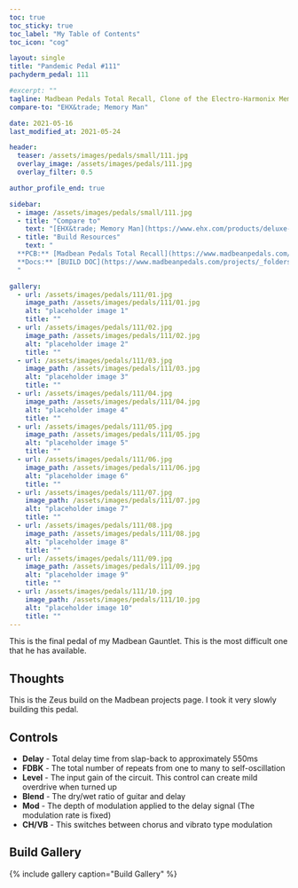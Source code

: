 ```yaml
---
toc: true
toc_sticky: true
toc_label: "My Table of Contents"
toc_icon: "cog"

layout: single
title: "Pandemic Pedal #111"
pachyderm_pedal: 111

#excerpt: ""
tagline: Madbean Pedals Total Recall, Clone of the Electro-Harmonix Memory Man<br>"It always seems impossible until it's done" - Nelson Mandela
compare-to: "EHX&trade; Memory Man"

date: 2021-05-16
last_modified_at: 2021-05-24

header:
  teaser: /assets/images/pedals/small/111.jpg
  overlay_image: /assets/images/pedals/111.jpg
  overlay_filter: 0.5

author_profile_end: true

sidebar:
  - image: /assets/images/pedals/small/111.jpg
  - title: "Compare to"
    text: "[EHX&trade; Memory Man](https://www.ehx.com/products/deluxe-memory-man/)"
  - title: "Build Resources"
    text: "
  **PCB:** [Madbean Pedals Total Recall](https://www.madbeanpedals.com/projects/index.html)<br>
  **Docs:** [BUILD DOC](https://www.madbeanpedals.com/projects/_folders/Delay/pdf/Total%20Recall.pdf)
  "

gallery:
  - url: /assets/images/pedals/111/01.jpg
    image_path: /assets/images/pedals/111/01.jpg
    alt: "placeholder image 1"
    title: ""
  - url: /assets/images/pedals/111/02.jpg
    image_path: /assets/images/pedals/111/02.jpg
    alt: "placeholder image 2"
    title: ""
  - url: /assets/images/pedals/111/03.jpg
    image_path: /assets/images/pedals/111/03.jpg
    alt: "placeholder image 3"
    title: ""
  - url: /assets/images/pedals/111/04.jpg
    image_path: /assets/images/pedals/111/04.jpg
    alt: "placeholder image 4"
    title: ""
  - url: /assets/images/pedals/111/05.jpg
    image_path: /assets/images/pedals/111/05.jpg
    alt: "placeholder image 5"
    title: ""
  - url: /assets/images/pedals/111/06.jpg
    image_path: /assets/images/pedals/111/06.jpg
    alt: "placeholder image 6"
    title: ""
  - url: /assets/images/pedals/111/07.jpg
    image_path: /assets/images/pedals/111/07.jpg
    alt: "placeholder image 7"
    title: ""
  - url: /assets/images/pedals/111/08.jpg
    image_path: /assets/images/pedals/111/08.jpg
    alt: "placeholder image 8"
    title: ""
  - url: /assets/images/pedals/111/09.jpg
    image_path: /assets/images/pedals/111/09.jpg
    alt: "placeholder image 9"
    title: ""
  - url: /assets/images/pedals/111/10.jpg
    image_path: /assets/images/pedals/111/10.jpg
    alt: "placeholder image 10"
    title: ""
---
```


This is the final pedal of my Madbean Gauntlet. This is the most difficult one that he has available.

## Thoughts

This is the Zeus build on the Madbean projects page. I took it very slowly building this pedal.

## Controls

* **Delay** - Total delay time from slap-back to approximately 550ms
* **FDBK** - The total number of repeats from one to many to self-oscillation
* **Level** - The input gain of the circuit. This control can create mild overdrive when turned up
* **Blend** - The dry/wet ratio of guitar and delay
* **Mod** - The depth of modulation applied to the delay signal (The modulation rate is fixed)
* **CH/VB** - This switches between chorus and vibrato type modulation

## Build Gallery

{% include gallery caption="Build Gallery" %}
